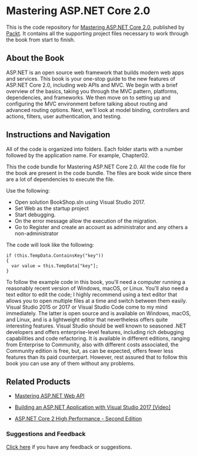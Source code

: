 # Mastering ASP.NET Core 2.0
This is the code repository for [Mastering ASP.NET Core 2.0](https://www.packtpub.com/application-development/mastering-aspnet-core?utm_source=github&utm_medium=repository&utm_campaign=9781787283688), published by [Packt](https://www.packtpub.com/?utm_source=github). It contains all the supporting project files necessary to work through the book from start to finish.
## About the Book
ASP.NET is an open source web framework that builds modern web apps and services. This book is your one-stop guide to the new features of ASP.NET Core 2.0, including web APIs and MVC. We begin with a brief overview of the basics, taking you through the MVC pattern, platforms, dependencies, and frameworks. We then move on to setting up and configuring the MVC environment before talking about routing and advanced routing options. Next, we'll look at model binding, controllers and actions, filters, user authentication, and testing.
## Instructions and Navigation
All of the code is organized into folders. Each folder starts with a number followed by the application name. For example, Chapter02.

This the code bundle for Mastering ASP.NET Core 2.0. All the code file for the book are present in the code bundle. The files are book wide since there are a lot of dependencies to execute the file.


Use the following:

* Open solution BookShop.sln using Visual Studio 2017.
* Set Web as the startup project
* Start debugging.
* On the error message allow the execution of the migration.
* Go to Register and create an account as administrator and any others a non-administrator

The code will look like the following:
```
if (this.TempData.ContainsKey("key"))
{
  var value = this.TempData["key"];
}
```

To follow the example code in this book, you'll need a computer running a reasonably recent version of Windows, macOS, or Linux. You'll also need a text editor to edit the code; I highly recommend using a text editor that allows you to open multiple files at a time and switch between them easily. Visual Studio 2015 or 2017 or Visual Studio Code come to my mind immediately. The latter is open source and is available on Windows, macOS, and Linux, and is a lightweight editor that nevertheless offers quite interesting features. Visual Studio should be well known to seasoned .NET developers and offers enterprise-level features, including rich debugging capabilities and code refactoring. It is available in different editions, ranging from Enterprise to Community, also with different costs associated, the Community edition is free, but, as can be expected, offers fewer less features than its paid counterpart. However, rest assured that to follow this book you can use any of them without any problems.

## Related Products
* [Mastering ASP.NET Web API](https://www.packtpub.com/application-development/mastering-aspnet-web-api?utm_source=github&utm_medium=repository&utm_campaign=9781786463951)

* [Building an ASP.NET Application with Visual Studio 2017 [Video]](https://www.packtpub.com/application-development/building-aspnet-application-visual-studio-2017-video?utm_source=github&utm_medium=repository&utm_campaign=9781787286917)

* [ASP.NET Core 2 High Performance - Second Edition](https://www.packtpub.com/application-development/aspnet-core-2-high-performance-second-edition?utm_source=github&utm_medium=repository&utm_campaign=9781788399760)

### Suggestions and Feedback
[Click here](https://docs.google.com/forms/d/e/1FAIpQLSe5qwunkGf6PUvzPirPDtuy1Du5Rlzew23UBp2S-P3wB-GcwQ/viewform) if you have any feedback or suggestions.
